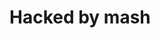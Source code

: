 <!DOCTYPE html>
<html>
<head>
  <title>Hacked by mash</title>
</head>
<body>
  <h1>Hacked by mash</h1>
</body>
</html>
